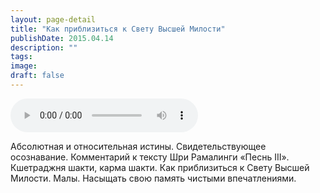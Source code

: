 ```yaml
---
layout: page-detail
title: "Как приблизиться к Свету Высшей Милости"
publishDate: 2015.04.14
description: ""
tags:
image:
draft: false
---
```


<audio title="2015.04.14 - Как приблизиться к Свету Высшей Милости.mp3" src="/upload/iblock/66d/66d6346f400a6b74eff6fd377197e888.mp3" controls=""></audio>

 Абсолютная и относительная истины. Свидетельствующее осознавание. Комментарий к тексту Шри Рамалинги «Песнь III». Кшетраджня шакти, карма шакти. Как приблизиться к Свету Высшей Милости. Малы. Насыщать свою память чистыми впечатлениями. 

  
